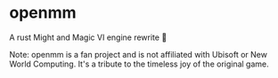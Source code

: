 # openmm

A rust Might and Magic VI engine rewrite 🦀

Note: openmm is a fan project and is not affiliated with Ubisoft or New World Computing. It's a tribute to the timeless joy of the original game.
